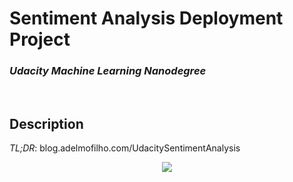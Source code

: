 # Sentiment Analysis Deployment Project
### *Udacity Machine Learning Nanodegree*

<br>

## Description
*TL;DR*: blog.adelmofilho.com/UdacitySentimentAnalysis



<center>
<img src="https://i.imgur.com/89xoYJv.png">
</center>


## 